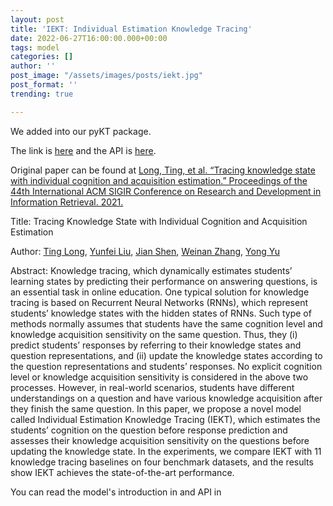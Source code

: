 ```yaml
---
layout: post
title: 'IEKT: Individual Estimation Knowledge Tracing'
date: 2022-06-27T16:00:00.000+00:00
tags: model
categories: []
author: ''
post_image: "/assets/images/posts/iekt.jpg"
post_format: ''
trending: true

---
```

We added into our pyKT package.

The link is [here](https://pykt-toolkit.readthedocs.io/en/latest/models.html#iekt) and the API is [here](https://pykt-toolkit.readthedocs.io/en/latest/pykt.models.html#module-pykt.models.iekt).

Original paper can be found at [Long, Ting, et al. “Tracing knowledge state with individual cognition and acquisition estimation.” Proceedings of the 44th International ACM SIGIR Conference on Research and Development in Information Retrieval. 2021.](https://wnzhang.net/papers/2021-sigir-iekt.pdf)

Title: Tracing Knowledge State with Individual Cognition and Acquisition Estimation

Author: [Ting Long](https://dl.acm.org/profile/99659818388), [Yunfei Liu](https://dl.acm.org/profile/99659820480), [Jian Shen](https://dl.acm.org/profile/99659566970), [Weinan Zhang](https://dl.acm.org/profile/81555923456), [Yong Yu](https://dl.acm.org/profile/81548005779)

Abstract: Knowledge tracing, which dynamically estimates students’ learning states by predicting their performance on answering questions, is an essential task in online education. One typical solution for knowledge tracing is based on Recurrent Neural Networks (RNNs), which represent students’ knowledge states with the hidden states of RNNs. Such type of methods normally assumes that students have the same cognition level and knowledge acquisition sensitivity on the same question. Thus, they (i) predict students’ responses by referring to their knowledge states and question representations, and (ii) update the knowledge states according to the question representations and students’ responses. No explicit cognition level or knowledge acquisition sensitivity is considered in the above two processes. However, in real-world scenarios, students have different understandings on a question and have various knowledge acquisition after they finish the same question. In this paper, we propose a novel model called Individual Estimation Knowledge Tracing (IEKT), which estimates the students’ cognition on the question before response prediction and assesses their knowledge acquisition sensitivity on the questions before updating the knowledge state. In the experiments, we compare IEKT with 11 knowledge tracing baselines on four benchmark datasets, and the results show IEKT achieves the state-of-the-art performance.

You can read the model's introduction in  and API in